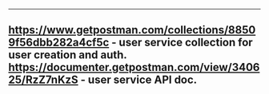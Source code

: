--------------------------------------------------------------------------------
https://www.getpostman.com/collections/88509f56dbb282a4cf5c - user service collection for user creation and auth.
https://documenter.getpostman.com/view/340625/RzZ7nKzS - user service API doc.
--------------------------------------------------------------------------------
